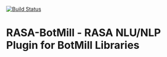 [![Build Status](https://travis-ci.org/BotMill/rasa-botmill-plugin.svg?branch=master)](https://travis-ci.org/BotMill/rasa-botmill-plugin)

# RASA-BotMill - RASA NLU/NLP Plugin for BotMill Libraries
